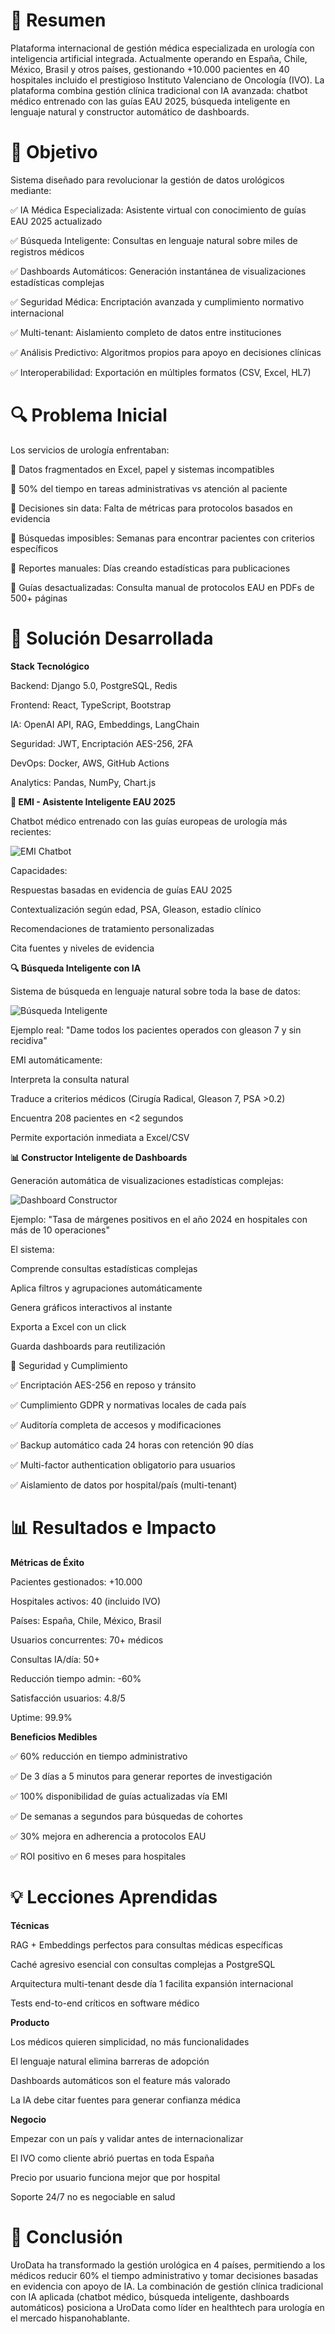 # 📌 Resumen

Plataforma internacional de gestión médica especializada en urología con inteligencia artificial integrada. Actualmente operando en España, Chile, México, Brasil y otros países, gestionando +10.000 pacientes en 40 hospitales incluido el prestigioso Instituto Valenciano de Oncología (IVO).
La plataforma combina gestión clínica tradicional con IA avanzada: chatbot médico entrenado con las guías EAU 2025, búsqueda inteligente en lenguaje natural y constructor automático de dashboards.

# 🎯 Objetivo

Sistema diseñado para revolucionar la gestión de datos urológicos mediante:

✅ IA Médica Especializada: Asistente virtual con conocimiento de guías EAU 2025 actualizado

✅ Búsqueda Inteligente: Consultas en lenguaje natural sobre miles de registros médicos

✅ Dashboards Automáticos: Generación instantánea de visualizaciones estadísticas complejas

✅ Seguridad Médica: Encriptación avanzada y cumplimiento normativo internacional

✅ Multi-tenant: Aislamiento completo de datos entre instituciones

✅ Análisis Predictivo: Algoritmos propios para apoyo en decisiones clínicas

✅ Interoperabilidad: Exportación en múltiples formatos (CSV, Excel, HL7)

# 🔍 Problema Inicial

Los servicios de urología enfrentaban:

🔴 Datos fragmentados en Excel, papel y sistemas incompatibles

🔴 50% del tiempo en tareas administrativas vs atención al paciente

🔴 Decisiones sin data: Falta de métricas para protocolos basados en evidencia

🔴 Búsquedas imposibles: Semanas para encontrar pacientes con criterios específicos

🔴 Reportes manuales: Días creando estadísticas para publicaciones

🔴 Guías desactualizadas: Consulta manual de protocolos EAU en PDFs de 500+ páginas

# 🚀 Solución Desarrollada

**Stack Tecnológico**

Backend:     Django 5.0, PostgreSQL, Redis

Frontend:    React, TypeScript, Bootstrap

IA:          OpenAI API, RAG, Embeddings, LangChain

Seguridad:   JWT, Encriptación AES-256, 2FA

DevOps:      Docker, AWS, GitHub Actions

Analytics:   Pandas, NumPy, Chart.js

**🤖 EMI - Asistente Inteligente EAU 2025**

Chatbot médico entrenado con las guías europeas de urología más recientes:

![EMI Chatbot](./images/Chatbot.png)

Capacidades:

Respuestas basadas en evidencia de guías EAU 2025

Contextualización según edad, PSA, Gleason, estadio clínico

Recomendaciones de tratamiento personalizadas

Cita fuentes y niveles de evidencia

**🔍 Búsqueda Inteligente con IA**

Sistema de búsqueda en lenguaje natural sobre toda la base de datos:

![Búsqueda Inteligente](./images/buscador.png)

Ejemplo real: "Dame todos los pacientes operados con gleason 7 y sin recidiva"

EMI automáticamente:

Interpreta la consulta natural

Traduce a criterios médicos (Cirugía Radical, Gleason 7, PSA >0.2)

Encuentra 208 pacientes en <2 segundos

Permite exportación inmediata a Excel/CSV

**📊 Constructor Inteligente de Dashboards**

Generación automática de visualizaciones estadísticas complejas:

![Dashboard Constructor](./images/dashboard.png)

Ejemplo: "Tasa de márgenes positivos en el año 2024 en hospitales con más de 10 operaciones"

El sistema:

Comprende consultas estadísticas complejas

Aplica filtros y agrupaciones automáticamente

Genera gráficos interactivos al instante

Exporta a Excel con un click

Guarda dashboards para reutilización

🔐 Seguridad y Cumplimiento

✅ Encriptación AES-256 en reposo y tránsito

✅ Cumplimiento GDPR y normativas locales de cada país

✅ Auditoría completa de accesos y modificaciones

✅ Backup automático cada 24 horas con retención 90 días

✅ Multi-factor authentication obligatorio para usuarios

✅ Aislamiento de datos por hospital/país (multi-tenant)

# 📊 Resultados e Impacto

**Métricas de Éxito**

Pacientes gestionados:        +10.000

Hospitales activos:           40 (incluido IVO)

Países:                       España, Chile, México, Brasil

Usuarios concurrentes:        70+ médicos

Consultas IA/día:            50+

Reducción tiempo admin:       -60%

Satisfacción usuarios:        4.8/5

Uptime:                      99.9%

**Beneficios Medibles**

✅ 60% reducción en tiempo administrativo

✅ De 3 días a 5 minutos para generar reportes de investigación

✅ 100% disponibilidad de guías actualizadas vía EMI

✅ De semanas a segundos para búsquedas de cohortes

✅ 30% mejora en adherencia a protocolos EAU

✅ ROI positivo en 6 meses para hospitales

# 💡 Lecciones Aprendidas

**Técnicas**

RAG + Embeddings perfectos para consultas médicas específicas

Caché agresivo esencial con consultas complejas a PostgreSQL

Arquitectura multi-tenant desde día 1 facilita expansión internacional

Tests end-to-end críticos en software médico

**Producto**

Los médicos quieren simplicidad, no más funcionalidades

El lenguaje natural elimina barreras de adopción

Dashboards automáticos son el feature más valorado

La IA debe citar fuentes para generar confianza médica

**Negocio**

Empezar con un país y validar antes de internacionalizar

El IVO como cliente abrió puertas en toda España

Precio por usuario funciona mejor que por hospital

Soporte 24/7 no es negociable en salud

# 🎯 Conclusión

UroData ha transformado la gestión urológica en 4 países, permitiendo a los médicos reducir 60% el tiempo administrativo y tomar decisiones basadas en evidencia con apoyo de IA.
La combinación de gestión clínica tradicional con IA aplicada (chatbot médico, búsqueda inteligente, dashboards automáticos) posiciona a UroData como líder en healthtech para urología en el mercado hispanohablante.

